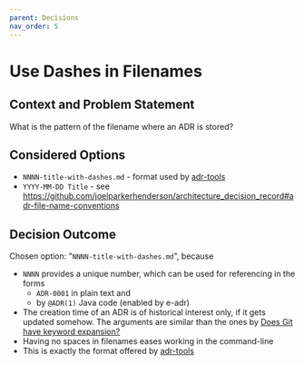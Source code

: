 ```yaml
---
parent: Decisions
nav_order: 5
---
```

# Use Dashes in Filenames

## Context and Problem Statement

What is the pattern of the filename where an ADR is stored?

## Considered Options

* `NNNN-title-with-dashes.md` - format used by [adr-tools](https://github.com/npryce/adr-tools)
* `YYYY-MM-DD Title` - see <https://github.com/joelparkerhenderson/architecture_decision_record#adr-file-name-conventions>

## Decision Outcome

Chosen option: "`NNNN-title-with-dashes.md`", because

* `NNNN` provides a unique number, which can be used for referencing in the forms
  * `ADR-0001` in plain text and
  * by `@ADR(1)` Java code (enabled by e-adr)
* The creation time of an ADR is of historical interest only, if it gets updated somehow.
  The arguments are similar than the ones by [Does Git have keyword expansion?](https://git.wiki.kernel.org/index.php/GitFaq#Does_Git_have_keyword_expansion.3F)
* Having no spaces in filenames eases working in the command-line
* This is exactly the format offered by [adr-tools](https://github.com/npryce/adr-tools)
